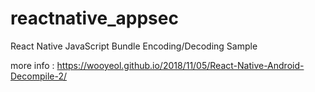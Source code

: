 # reactnative_appsec
React Native JavaScript Bundle Encoding/Decoding Sample 

more info : 
https://wooyeol.github.io/2018/11/05/React-Native-Android-Decompile-2/




